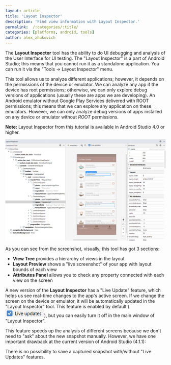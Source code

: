 ```yaml
---
layout: article
title: 'Layout Inspector'
description: 'Find view information with Layout Inspector.'
permalink:  /:categories/:title/
categories: [platforms, android, tools]
author: alex_zhukovich
---
```

The **Layout Inspector** tool has the ability to do UI debugging and analysis of the User Interface for UI testing. The "Layout Inspector" is a part of Android Studio; this means that you cannot run it as a standalone application. You can run it via the "Tools -> Layout Inspector" menu.

This tool allows us to analyze different applications; however, it depends on the permissions of the device or emulator. We can analyze any app if the device has root permissions; otherwise, we can only explore debug versions of applications (usually these are apps we are developing). An Android emulator without Google Play Services delivered with ROOT permissions; this means that we can explore any application on these emulators. However, we can only analyze debug versions of apps installed on any device or emulator without *ROOT* permissions.

**Note:** Layout Inspector from this tutorial is available in Android Studio 4.0 or higher.

![image](/assets/images/platforms/android/tools/layout-inspector/layout-inspector.png)

As you can see from the screenshot, visually, this tool has got 3 sections:
* **View Tree** provides a hierarchy of views in the layout
* **Layout Preview** shows a "live screenshot" of your app with layout bounds of each view
* **Attributes Panel** allows you to check any property connected with each view on the screen

A new version of the **Layout Inspector** has a "Live Update" feature, which helps us see real-time changes to the app's active screen. If we change the screen on the device or emulator, it will be automatically updated in the "Layout Inspector" tool. This feature is enabled by default (![image](/assets/images/platforms/android/tools/layout-inspector/layout-inspector-menu-with-live-update.png)), but you can easily turn it off in the main window of "Layout Inspector".

This feature speeds up the analysis of different screens because we don't need to "ask" about the new snapshot manually. However, we have one important drawback at the current version of Android Studio (4.1.1):

There is no possibility to save a captured snapshot with/without "Live Updates" features.